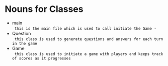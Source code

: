# Nouns for Classes
 - main \
		``` 
			this is the main file which is used to call initiate the Game
			- 
		```
 - Question \
		``` 
			this class is used to generate questions and answers for each turn in the game
		```
 - Game \
		``` 
			this class is used to initiate a game with players and keeps track of scores as it progresses
		```